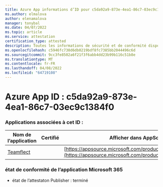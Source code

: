 ```yaml
---
title: Azure App informations d’ID pour c5da92a9-873e-4ea1-86c7-03ec9c1384f0
ms.author: elmalova
author: elenamalova
manager: tonybal
ms.date: 04/07/2022
ms.topic: article
ms.service: attestation
certification_type: attested
description: Toutes les informations de sécurité et de conformité disponibles pour c5da92a9-873e-4ea1-86c7-03ec9c1384f0.
ms.openlocfilehash: c5946fc730d6db0219bdf8fc7385bb2044496c6d
ms.sourcegitcommit: 9cc3fe8502a6f21f3f6abb4dd23b99b116c51b8e
ms.translationtype: MT
ms.contentlocale: fr-FR
ms.lasthandoff: 04/08/2022
ms.locfileid: "64719108"
---
```

# <a name="azure-app-id-c5da92a9-873e-4ea1-86c7-03ec9c1384f0"></a>Azure App ID : c5da92a9-873e-4ea1-86c7-03ec9c1384f0


### <a name="apps-associated-with-this-id"></a>Applications associées à cet ID :
| **Nom de l’application** | **Certifié** | **Afficher dans AppSource** |
|--------------|---------------|-----------------------|
| [Teamflect](../forward/WA200001860.md) |  | [https://appsource.microsoft.com/product/office/WA200001860](https://appsource.microsoft.com/product/office/WA200001860) |

### <a name="microsoft-365-app-compliance-status"></a>état de conformité de l’application Microsoft 365
- état de l’attestaton Publisher : terminé
